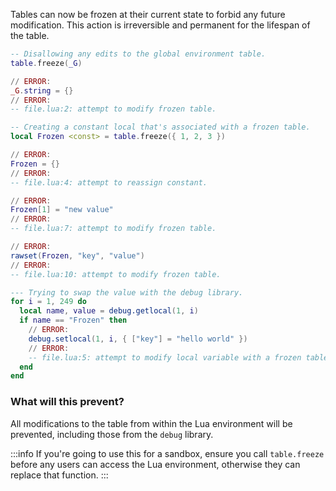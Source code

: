 Tables can now be frozen at their current state to forbid any future modification. This action is irreversible and permanent for the lifespan of the table.

```lua showLineNumbers title="Example Code 1"
-- Disallowing any edits to the global environment table.
table.freeze(_G)

// ERROR:
_G.string = {}
// ERROR:
-- file.lua:2: attempt to modify frozen table.
```
```lua showLineNumbers title="Example Code 2"
-- Creating a constant local that's associated with a frozen table.
local Frozen <const> = table.freeze({ 1, 2, 3 })

// ERROR:
Frozen = {}
// ERROR:
-- file.lua:4: attempt to reassign constant.

// ERROR:
Frozen[1] = "new value"
// ERROR:
-- file.lua:7: attempt to modify frozen table.

// ERROR:
rawset(Frozen, "key", "value")
// ERROR:
-- file.lua:10: attempt to modify frozen table.
```
```lua showLineNumbers title="Example Code 3"
--- Trying to swap the value with the debug library.
for i = 1, 249 do
  local name, value = debug.getlocal(1, i)
  if name == "Frozen" then
    // ERROR:
    debug.setlocal(1, i, { ["key"] = "hello world" })
    // ERROR:
    -- file.lua:5: attempt to modify local variable with a frozen table.
  end
end
```
### What will this prevent?
All modifications to the table from within the Lua environment will be prevented, including those from the `debug` library.

:::info
If you're going to use this for a sandbox, ensure you call `table.freeze` before any users can access the Lua environment, otherwise they can replace that function.
:::